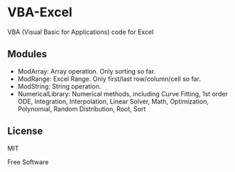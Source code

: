 # VBA-Excel
VBA (Visual Basic for Applications) code for Excel

## Modules
* ModArray: Array operation. Only sorting so far.
* ModRange: Excel Range. Only first/last row/column/cell so far.
* ModString: String operation.
* NumericalLibrary: Numerical methods, including Curve Fitting, 1st order ODE, Integration, Interpolation, Linear Solver, Math, Optimization, Polynomial, Random Distribution, Root, Sort

## License

MIT

Free Software
